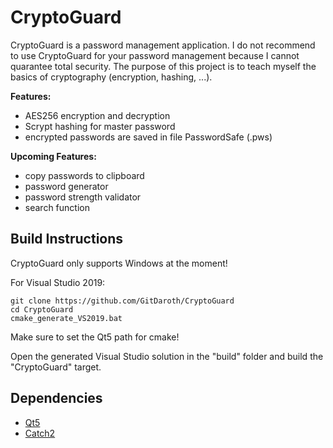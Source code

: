 # CryptoGuard

CryptoGuard is a password management application. I do not recommend to use CryptoGuard for your password management because I cannot quarantee total security. The purpose of this project is to teach myself the basics of cryptography (encryption, hashing, ...).

**Features:**
- AES256 encryption and decryption
- Scrypt hashing for master password
- encrypted passwords are saved in file PasswordSafe (.pws)

**Upcoming Features:**
- copy passwords to clipboard
- password generator
- password strength validator
- search function

## Build Instructions
CryptoGuard only supports Windows at the moment!

For Visual Studio 2019:
```
git clone https://github.com/GitDaroth/CryptoGuard
cd CryptoGuard
cmake_generate_VS2019.bat
```
Make sure to set the Qt5 path for cmake!

Open the generated Visual Studio solution in the "build" folder and build the "CryptoGuard" target.

## Dependencies
- [Qt5](https://www.qt.io)
- [Catch2](https://github.com/catchorg/Catch2)